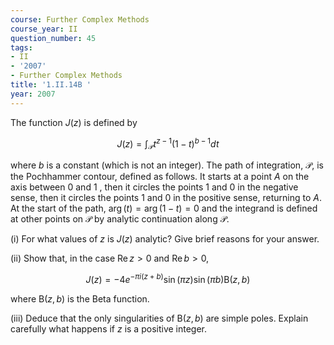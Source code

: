```yaml
---
course: Further Complex Methods
course_year: II
question_number: 45
tags:
- II
- '2007'
- Further Complex Methods
title: '1.II.14B '
year: 2007
---
```



The function $J(z)$ is defined by

$$J(z)=\int_{\mathcal{P}} t^{z-1}(1-t)^{b-1} d t$$

where $b$ is a constant (which is not an integer). The path of integration, $\mathcal{P}$, is the Pochhammer contour, defined as follows. It starts at a point $A$ on the axis between 0 and 1 , then it circles the points 1 and 0 in the negative sense, then it circles the points 1 and 0 in the positive sense, returning to $A$. At the start of the path, $\arg (t)=\arg (1-t)=0$ and the integrand is defined at other points on $\mathcal{P}$ by analytic continuation along $\mathcal{P}$.

(i) For what values of $z$ is $J(z)$ analytic? Give brief reasons for your answer.

(ii) Show that, in the case $\operatorname{Re} z>0$ and $\operatorname{Re} b>0$,

$$J(z)=-4 e^{-\pi i(z+b)} \sin (\pi z) \sin (\pi b) \mathrm{B}(z, b)$$

where $\mathrm{B}(z, b)$ is the Beta function.

(iii) Deduce that the only singularities of $\mathrm{B}(z, b)$ are simple poles. Explain carefully what happens if $z$ is a positive integer.